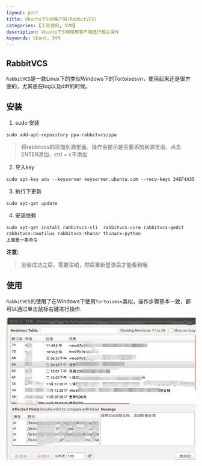 ```yaml
---
layout: post
title: Ubuntu下SVN客户端(RabbitVCS)
categories: [工具使用, SVN]
description: Ubuntu下SVN使用客户端进行相关操作
keywords: Ubunt, SVN
---
```


## RabbitVCS

`RabbitVCS`是一款Linux下的类似Windows下的Tortoisesvn，使用起来还是很方便的。尤其是在log以及diff的时候。

## 安装
1. sudo 安装
```
sudo add-apt-repository ppa:rabbitvcs/ppa
```
> 将rabbitvcs的添加到源里面。操作会提示是否要添加到源里面，点击ENTER添加，ctrl + c不添加

2. 导入key
```
sudo apt-key adv --keyserver keyserver.ubuntu.com --recv-keys 34EF4A35
```

3. 执行下更新
```
sudo apt-get update
```

4. 安装依赖
```
sudo apt-get install rabbitvcs-cli  rabbitvcs-core rabbitvcs-gedit
rabbitvcs-nautilus rabbitvcs-thunar thunarx-python
上面是一条命令
```

**注意:**
> 安装成功之后，需要注销，然后重新登录后才能看到哦.

## 使用
`RabbitVCS`的使用了在Windows下使用`Tortoisesv`类似，操作步骤基本一致，都可以通过单击鼠标右键进行操作.

![](/res/img/blog/tools/rabbitvcs.png)

